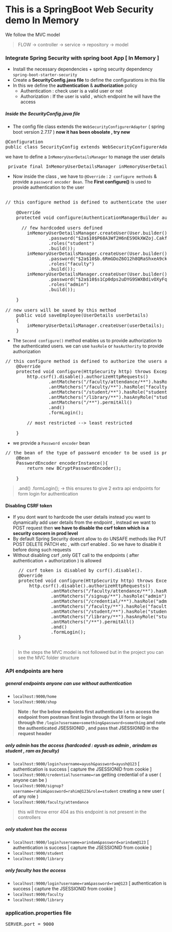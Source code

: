 # This is a SpringBoot Web Security demo In Memory
We follow the MVC model
>FLOW  → controller  → service → repository → model

### Integrate Spring Security with spring boot App [ In Memory ]
- Install the necessary dependencies + spring security dependency `spring-boot-starter-security`
- Create a **SecurityConfig.java file** to define the configurations in this file
- In this we define the **authentication** & **authorization** policy
    - Authentication : check user is a valid user or not
    - Authorization : If the user is valid , which endpoint he will have the access

##### Inside the SecurityConfig.java file
- The config file class extends the `WebSecurityConfigurerAdapter` ( spring boot version 2.7.17 )
  **now it has been obsolate , try new**
<pre>
@Configuration
public class SecurityConfig extends WebSecurityConfigurerAdapter { }
</pre>
we have to define a `InMemoryUserDetailsManager` to manage the user details
<pre> private final InMemoryUserDetailsManager inMemoryUserDetailsManager = new InMemoryUserDetailsManager();</pre>
- Now inside the class , we have to `@Override` : `2 configure methods` & provide a `password encoder Bean`. The **First configure()** is used to provide authentication to the user
 <pre>

// this configure method is defined to authenticate the users

    @Override
    protected void configure(AuthenticationManagerBuilder auth) throws Exception {
      
      // few hardcoded users defined
        inMemoryUserDetailsManager.createUser(User.builder().username("arindam")
                .password("$2a$10$P68A3Wf2H6nES9OkXWZoj.CakfPbEoh1VDNEueXDjBNsUNZysU43W")
                .roles("student")
                .build());
        inMemoryUserDetailsManager.createUser(User.builder().username("ram")
                .password("$2a$10$b.6RmGDoZ6O12h8QRaShxeA9ckO6yuVMQJYZFHVt6fSzrC.Mo2gNq")
                .roles("faculty")
                .build());
        inMemoryUserDetailsManager.createUser(User.builder().username("ayush")
                .password("$2a$10$s1Cp0dps2uDYG9SWXBdivOXyFqBmN4YmrNy70qrWlSqoh7v7.BWG6")
                .roles("admin")
                .build());

    }

// new users will be saved by this method
    public void saveEmployee(UserDetails userDetails)
    {
        inMemoryUserDetailsManager.createUser(userDetails);
    }
</pre>

- The `Second configure()` method enables us to provide authorization to the authenticated users. we can use `hasRole` or `hasAuthority` to provide authorization
<pre>
// this configure method is defined to authorize the users after they are authenticated 
    @Override
    protected void configure(HttpSecurity http) throws Exception {
        http.csrf().disable().authorizeHttpRequests()
                .antMatchers("/faculty/attendance/**").hasRole("admin")
                .antMatchers("/faculty/**").hasRole("faculty")
                .antMatchers("/student/**").hasRole("student")
                .antMatchers("/library/**").hasAnyRole("student", "faculty")
                .antMatchers("/**").permitAll()
                .and()
                .formLogin();

        // most restricted --> least restricted

    }
</pre>

- we provide a `Password encoder` bean
<pre>
// the bean of the type of password encoder to be used is provided
    @Bean
    PasswordEncoder encoderInstance(){
        return new BCryptPasswordEncoder();

    }
</pre>

>  .and() .formLogin(); -> this ensures to give 2 extra api endpoints for form login for authentication

#### Disabling CSRF token
- If you dont want to hardcode the user details instead you want to dynamically add user details from the endpoint , instead we want to POST request then
  **we have to disable the csrf token which is a security concern in prod level**
- By default Spring Security doesnt allow to do UNSAFE methods like PUT POST DELETE PATCH etc , with csrf enabled . So we have to disable it before doing such requests
- Without disabling csrf ,only GET call to the endpoints ( after authentication + authorization ) is allowed
    <pre>
    // csrf token is disabled by csrf().disable(). 
    @Override
    protected void configure(HttpSecurity http) throws Exception {
        http.csrf().disable().authorizeHttpRequests()
                .antMatchers("/faculty/attendance/**").hasRole("admin")
                .antMatchers("/signup/**").hasRole("admin")
                .antMatchers("/credential/**").hasRole("admin")
                .antMatchers("/faculty/**").hasRole("faculty")
                .antMatchers("/student/**").hasRole("student")
                .antMatchers("/library/**").hasAnyRole("student", "faculty")
                .antMatchers("/**").permitAll()
                .and()
                .formLogin();
    }
    </pre>

> In the steps the MVC model is not followed but in the project you can see the MVC folder structure

### API endpoints are here
##### general endpoints anyone can use without authentication
- `localhost:9000/home`
- `localhost:9000/shop`

>**Note : for the below endpoints first authenticate i.e to access the endpoint from postman first login through the UI form or login through the `/login?username=something&password=something` and note the authenticated JSESSIONID , and pass that JSESSIONID in the request header**
##### only admin has the access   (hardcoded : ayush as admin , arindam as student , ram as faculty)
- `localhost:9000/login?username=ayush&password=ayush@123`    [  authentication is success | capture the JSESSIONID from cookie ]
- `localhost:9000/credential?username=ram`                 getting credential of a user ( anyone can be )
- `localhost:9000/signup?username=rahim&password=rahim@123&role=student`      creating a new user ( of any role )
- `localhost:9000/faculty/attendance`                               
> this will throw error 404 as this endpoint is not present in the controllers

##### only student has the access 
- `localhost:9000/login?username=arindam&password=arindam@123`    [  authentication is success | capture the JSESSIONID from cookie ]
- `localhost:9000/student`
- `localhost:9000/library`

##### only faculty has the access 
- `localhost:9000/login?username=ram&password=ram@123`    [  authentication is success | capture the JSESSIONID from cookie ]
- `localhost:9000/faculty`
- `localhost:9000/library`

### application.properties file
<pre>
SERVER.port = 9000
</pre>
